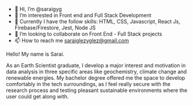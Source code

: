 - 👋 Hi, I’m @saraigyg
- 👀 I’m interested in Front end and Full Stack Development
- 🌱 Currently I have the follow skills: HTML, CSS, Javascript, React Js, Firebase/Firestore, Jest, Node JS
- 💞️ I’m looking to collaborate on Front End - Full Stack projects
- 📫 How to reach me saraiglezyglez@gmail.com 

Hello! My name is Saraí.

As an Earth Scientist graduate, I develop a major interest and motivation in data analysis in three specific areas like geochemistry, climate change and renewable energies. My bachelor degree offered me the space to develop comfortably in the tech surroundings, as I feel really secure with the research process and testing pleasant sustainable environments where the user could get along with.

<!---
saraigyg/saraigyg is a ✨ special ✨ repository because its `README.md` (this file) appears on your GitHub profile.
You can click the Preview link to take a look at your changes.
--->
